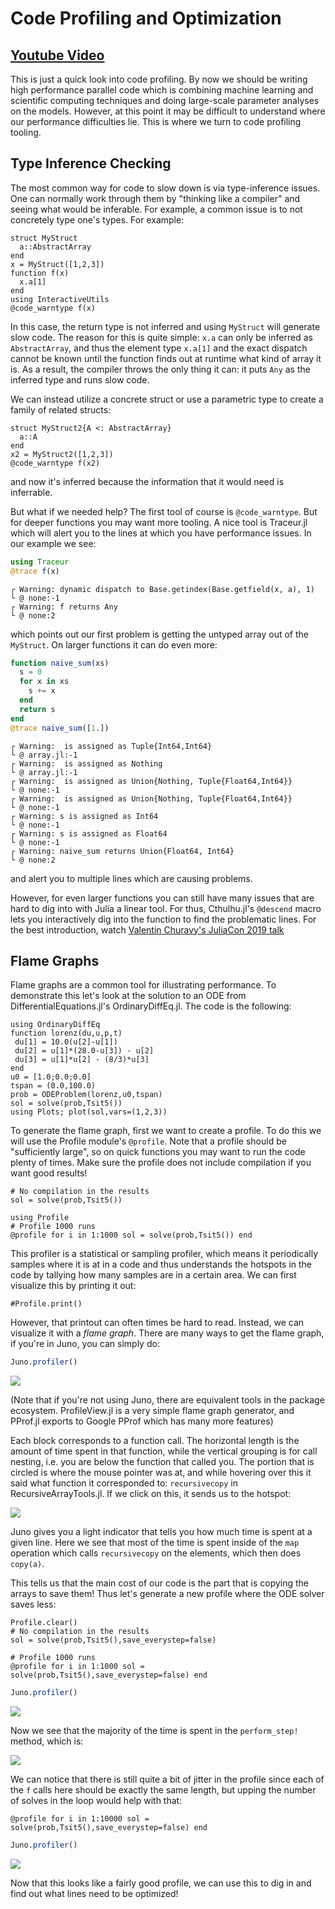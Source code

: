 # Code Profiling and Optimization

## [Youtube Video](https://youtu.be/h-xVBD2Pk9o)

This is just a quick look into code profiling. By now we should be writing
high performance parallel code which is combining machine learning and
scientific computing techniques and doing large-scale parameter analyses on
the models. However, at this point it may be difficult to understand where
our performance difficulties lie. This is where we turn to code profiling tooling.

## Type Inference Checking

The most common way for code to slow down is via type-inference issues. One
can normally work through them by "thinking like a compiler" and seeing what
would be inferable. For example, a common issue is to not concretely type one's
types. For example:

```!
struct MyStruct
  a::AbstractArray
end
x = MyStruct([1,2,3])
function f(x)
  x.a[1]
end
using InteractiveUtils
@code_warntype f(x)
```

In this case, the return type is not inferred and using `MyStruct` will generate
slow code. The reason for this is quite simple: `x.a` can only be inferred as
`AbstractArray`, and thus the element type `x.a[1]` and the exact dispatch
cannot be known until the function finds out at runtime what kind of array it is.
As a result, the compiler throws the only thing it can: it puts `Any` as the
inferred type and runs slow code.

We can instead utilize a concrete struct or use a parametric type to create a
family of related structs:

```!
struct MyStruct2{A <: AbstractArray}
  a::A
end
x2 = MyStruct2([1,2,3])
@code_warntype f(x2)
```

and now it's inferred because the information that it would need is inferrable.

But what if we needed help? The first tool of course is `@code_warntype`. But
for deeper functions you may want more tooling. A nice tool is Traceur.jl which
will alert you to the lines at which you have performance issues. In our example
we see:

```julia
using Traceur
@trace f(x)
```

```
┌ Warning: dynamic dispatch to Base.getindex(Base.getfield(x, a), 1)
└ @ none:-1
┌ Warning: f returns Any
└ @ none:2
```

which points out our first problem is getting the untyped array out of the
`MyStruct`. On larger functions it can do even more:

```julia
function naive_sum(xs)
  s = 0
  for x in xs
    s += x
  end
  return s
end
@trace naive_sum([1.])
```

```
┌ Warning:  is assigned as Tuple{Int64,Int64}
└ @ array.jl:-1
┌ Warning:  is assigned as Nothing
└ @ array.jl:-1
┌ Warning:  is assigned as Union{Nothing, Tuple{Float64,Int64}}
└ @ none:-1
┌ Warning:  is assigned as Union{Nothing, Tuple{Float64,Int64}}
└ @ none:-1
┌ Warning: s is assigned as Int64
└ @ none:-1
┌ Warning: s is assigned as Float64
└ @ none:-1
┌ Warning: naive_sum returns Union{Float64, Int64}
└ @ none:2
```

and alert you to multiple lines which are causing problems.

However, for even larger functions you can still have many issues that are hard
to dig into with Julia a linear tool. For thus, Cthulhu.jl's `@descend` macro
lets you interactively dig into the function to find the problematic lines.
For the best introduction, watch
[Valentin Churavy's JuliaCon 2019 talk](https://www.youtube.com/watch?v=qf9oA09wxXY)

## Flame Graphs

Flame graphs are a common tool for illustrating performance. To demonstrate this
let's look at the solution to an ODE from DifferentialEquations.jl's
OrdinaryDiffEq.jl. The code is the following:

```!
using OrdinaryDiffEq
function lorenz(du,u,p,t)
 du[1] = 10.0(u[2]-u[1])
 du[2] = u[1]*(28.0-u[3]) - u[2]
 du[3] = u[1]*u[2] - (8/3)*u[3]
end
u0 = [1.0;0.0;0.0]
tspan = (0.0,100.0)
prob = ODEProblem(lorenz,u0,tspan)
sol = solve(prob,Tsit5())
using Plots; plot(sol,vars=(1,2,3))
```

To generate the flame graph, first we want to create a profile. To do this
we will use the Profile module's `@profile`. Note that a profile should be
"sufficiently large", so on quick functions you may want to run the code
plenty of times. Make sure the profile does not include compilation if you
want good results!

```!
# No compilation in the results
sol = solve(prob,Tsit5())

using Profile
# Profile 1000 runs
@profile for i in 1:1000 sol = solve(prob,Tsit5()) end
```

This profiler is a statistical or sampling profiler, which means it periodically
samples where it is at in a code and thus understands the hotspots in the code
by tallying how many samples are in a certain area. We can first visualize this
by printing it out:

```!
#Profile.print()
```

However, that printout can often times be hard to read. Instead, we can visualize
it with a *flame graph*. There are many ways to get the flame graph, if you're
in Juno, you can simply do:

```julia
Juno.profiler()
```

![](https://user-images.githubusercontent.com/1814174/69931716-45633180-1496-11ea-888e-e7bcde939083.PNG)

(Note that if you're not using Juno, there are equivalent tools in the package
ecosystem. ProfileView.jl is a very simple flame graph generator, and PProf.jl
exports to Google PProf which has many more features)

Each block corresponds to a function call. The horizontal length is the amount
of time spent in that function, while the vertical grouping is for call nesting,
i.e. you are below the function that called you. The portion that is circled is
where the mouse pointer was at, and while hovering over this it said what
function it corresponded to: `recursivecopy` in RecursiveArrayTools.jl. If we
click on this, it sends us to the hotspot:

![](https://user-images.githubusercontent.com/1814174/69931830-ad197c80-1496-11ea-80bd-4c0f134d120f.PNG)

Juno gives you a light indicator that tells you how much time is spent at a
given line. Here we see that most of the time is spent inside of the `map`
operation which calls `recursivecopy` on the elements, which then does `copy(a)`.

This tells us that the main cost of our code is the part that is copying the
arrays to save them! Thus let's generate a new profile where the ODE solver
saves less:

```!
Profile.clear()
# No compilation in the results
sol = solve(prob,Tsit5(),save_everystep=false)

# Profile 1000 runs
@profile for i in 1:1000 sol = solve(prob,Tsit5(),save_everystep=false) end
```

```julia
Juno.profiler()
```

![](https://user-images.githubusercontent.com/1814174/69931923-08e40580-1497-11ea-9583-2d76af8316e4.PNG)

Now we see that the majority of the time is spent in the `perform_step!` method,
which is:

![](https://user-images.githubusercontent.com/1814174/69931943-2add8800-1497-11ea-94f8-b244dcac12f4.PNG)

We can notice that there is still quite a bit of jitter in the profile since
each of the `f` calls here should be exactly the same length, but upping the
number of solves in the loop would help with that:

```!
@profile for i in 1:10000 sol = solve(prob,Tsit5(),save_everystep=false) end
```

```julia
Juno.profiler()
```

![](https://user-images.githubusercontent.com/1814174/69932011-755f0480-1497-11ea-8839-ecc8f5d7c9fc.PNG)

Now that this looks like a fairly good profile, we can use this to dig in and
find out what lines need to be optimized!
